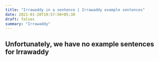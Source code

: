 ```yaml
---
title: "Irrawaddy in a sentence | Irrawaddy example sentences"
date: 2021-01-20T19:57:50+05:30
draft: falses
summary: "Irrawaddy"
---
```

## Unfortunately, we have no example sentences for Irrawaddy                 
